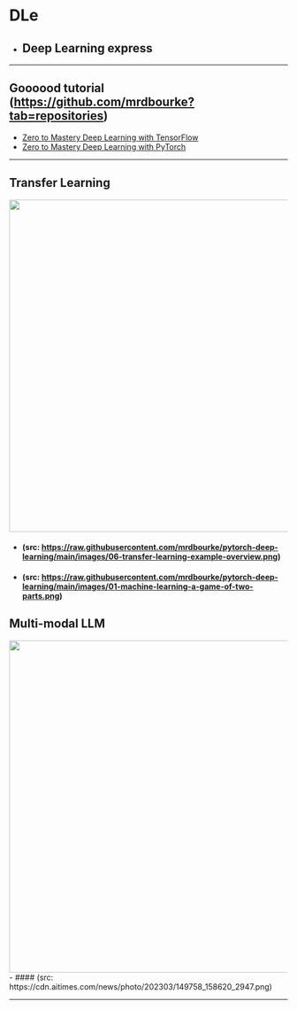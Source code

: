 # DLe
- ## Deep Learning express
---
## Goooood tutorial (https://github.com/mrdbourke?tab=repositories)  
- [Zero to Mastery Deep Learning with TensorFlow](https://github.com/mrdbourke/tensorflow-deep-learning)
- [Zero to Mastery Deep Learning with PyTorch](https://github.com/mrdbourke/pytorch-deep-learning)
---
## Transfer Learning 
<img src="https://github.com/mrdbourke/pytorch-deep-learning/raw/main/images/06-transfer-learning-example-overview.png" width=900 height=600>  

- #### (src: https://raw.githubusercontent.com/mrdbourke/pytorch-deep-learning/main/images/06-transfer-learning-example-overview.png)  
- #### (src: https://raw.githubusercontent.com/mrdbourke/pytorch-deep-learning/main/images/01-machine-learning-a-game-of-two-parts.png)

## Multi-modal LLM 
<img src="https://cdn.aitimes.com/news/photo/202303/149758_158620_2947.png" width=900 height=600>  
- #### (src: https://cdn.aitimes.com/news/photo/202303/149758_158620_2947.png)  

---
